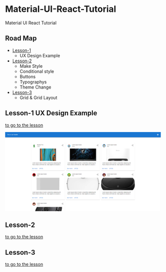# Material-UI-React-Tutorial
Material UI React Tutorial

## Road Map

- [Lesson-1](#lesson-1)
    - UX Design Example
- [Lesson-2](#lesson-2)
    - Make Style
    - Conditional style
    - Buttons
    - Typographys 
    - Theme Change
- [Lesson-3](#lesson-3)
    - Grid & Grid Layout


## Lesson-1 UX Design Example  <a name="lesson-1"></a>

[to go to the lesson](ux-design)

![github](ux-design/readme-img/capture.PNG)

## Lesson-2  <a name="lesson-2"></a>

[to go to the lesson](make-styles)

## Lesson-3  <a name="lesson-3"></a>

[to go to the lesson](grids)



